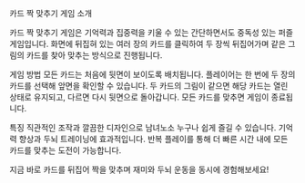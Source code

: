 카드 짝 맞추기 게임 소개

카드 짝 맞추기 게임은 기억력과 집중력을 키울 수 있는 간단하면서도 중독성 있는 퍼즐 게임입니다. 화면에 뒤집혀 있는 여러 장의 카드를 클릭하여 두 장씩 뒤집어가며 같은 그림의 카드를 찾아 맞추는 방식으로 진행됩니다.

게임 방법
모든 카드는 처음에 뒷면이 보이도록 배치됩니다.
플레이어는 한 번에 두 장의 카드를 선택해 앞면을 확인할 수 있습니다.
두 카드의 그림이 같으면 해당 카드는 열린 상태로 유지되고, 다르면 다시 뒷면으로 돌아갑니다.
모든 카드를 맞추면 게임이 종료됩니다.

특징
직관적인 조작과 깔끔한 디자인으로 남녀노소 누구나 쉽게 즐길 수 있습니다.
기억력 향상과 두뇌 트레이닝에 효과적입니다.
반복 플레이를 통해 더 빠른 시간 내에 모든 카드를 맞추는 도전이 가능합니다.

지금 바로 카드를 뒤집어 짝을 맞추며 재미와 두뇌 운동을 동시에 경험해보세요!

